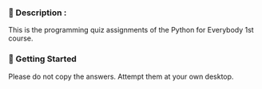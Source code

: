 ### :file_folder: Description : 
This is the programming quiz assignments of the Python for Everybody 1st course.

### :pushpin: Getting Started 
Please do not copy the answers. Attempt them at your own desktop.
